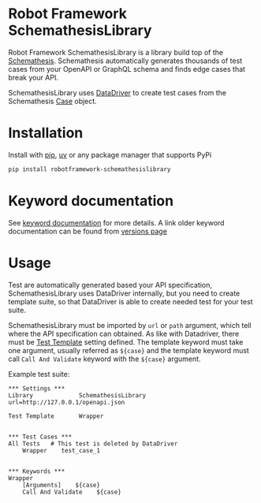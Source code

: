 # Robot Framework SchemathesisLibrary
Robot Framework SchemathesisLibrary is a library build top of the
[Schemathesis](https://github.com/schemathesis/schemathesis).
Schemathesis automatically generates thousands of test cases from
your OpenAPI or GraphQL schema and finds edge cases that break your
API.

SchemathesisLibrary uses
[DataDriver](https://github.com/Snooz82/robotframework-datadriver)
to create test cases from the Schemathesis
[Case](https://schemathesis.readthedocs.io/en/stable/reference/python/#schemathesis.Case)
object.

# Installation
Install with [pip](https://pypi.org/project/pip/), [uv](https://docs.astral.sh/uv/)
or any package manager that supports PyPi

```bash
pip install robotframework-schemathesislibrary
```

# Keyword documentation
See
[keyword documentation](https://aaltat.github.io/robotframework-schemathesis/SchemathesisLibrary.html)
for more details. A link older keyword documentation can be found from
[versions page](https://aaltat.github.io/robotframework-schemathesis/versions/)

# Usage
Test are automatically generated based your API specification, SchemathesisLibrary uses
DataDriver internally, but you need to create template suite, so that DataDriver is able
to create needed test for your test suite.

SchemathesisLibrary must be imported by `url` or `path` argument, which tell where
the API specification can obtained. As like with Datadriver, there must be
[Test Template](https://robotframework.org/robotframework/latest/RobotFrameworkUserGuide.html#test-templates)
setting defined. The template keyword must take one argument, usually referred as
`${case}` and the template keyword must call `Call And Validate` keyword with the
`${case}` argument.

Example test suite:
```robotframework
*** Settings ***
Library             SchemathesisLibrary    url=http://127.0.0.1/openapi.json

Test Template       Wrapper


*** Test Cases ***
All Tests   # This test is deleted by DataDriver
    Wrapper    test_case_1


*** Keywords ***
Wrapper
    [Arguments]    ${case}
    Call And Validate    ${case}

```
